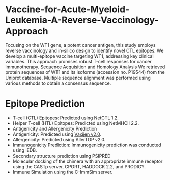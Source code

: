 # Vaccine-for-Acute-Myeloid-Leukemia-A-Reverse-Vaccinology-Approach
Focusing on the WT1 gene, a potent cancer antigen, this study employs reverse vaccinology and in-silico design to identify novel CTL epitopes. We develop a multi-epitope vaccine targeting WT1, addressing key clinical variables. This approach promises robust T-cell responses for cancer immunotherapy.
Sequence Acquisition and Homology Analysis
We retrieved protein sequences of WT1 and its isoforms (accession no. P19544) from the Uniprot database. Multiple sequence alignment was performed using various methods to obtain a consensus sequence.

# Epitope Prediction
- T-cell (CTL) Epitopes: Predicted using NetCTL 1.2.
- Helper T-cell (HTL) Epitopes: Predicted using NetMHCII 2.2.
- Antigenicity and Allergenicity Prediction
- Antigenicity: Predicted using [Vaxijen v2.0](http://www.ddgpharmfac.net/).
- Allergenicity: Predicted using AllerTOP v2.0.
- Immunogenicity Prediction: Immunogenicity prediction was conducted using IEDB.
- Secondary structure prediction using PSIPRED 
- Molecular docking of the chimera with an appropriate immune receptor using the CASTp server, CPORT, HADDOCK 2.2, and PRODIGY.
- Immune Simulation using the C-ImmSim server. 
